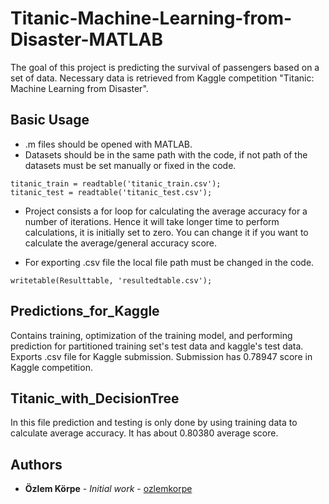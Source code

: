 # Titanic-Machine-Learning-from-Disaster-MATLAB
The goal of this project is predicting the survival of passengers based on a set of data. Necessary data is retrieved from
 Kaggle competition "Titanic: Machine Learning from Disaster".
 
## Basic Usage 
* .m files should be opened with MATLAB. 
* Datasets should be in the same path with the code, if not path of the datasets must be set manually or fixed in the code.
```
titanic_train = readtable('titanic_train.csv');
titanic_test = readtable('titanic_test.csv');
```
* Project consists a for loop for calculating the average accuracy for a number of iterations. Hence it will take longer time to perform calculations, it is initially set to zero. You can change it if you want to calculate the average/general accuracy score.

* For exporting .csv file the local file path must be changed in the code.
```
writetable(Resulttable, 'resultedtable.csv');
```
 
## Predictions_for_Kaggle
Contains training, optimization of the training model, and performing prediction for partitioned training set's test data and kaggle's test data. Exports .csv file for Kaggle submission. Submission has 0.78947 score in Kaggle competition.

## Titanic_with_DecisionTree
In this file prediction and testing is only done by using training data to calculate average accuracy. It has about 0.80380 average score.

## Authors
* **Özlem Körpe** - *Initial work* - [ozlemkorpe](https://github.com/ozlemkorpe)

